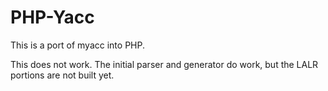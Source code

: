 # PHP-Yacc

This is a port of myacc into PHP.

This does not work. The initial parser and generator do work, but the LALR portions are not built yet.


